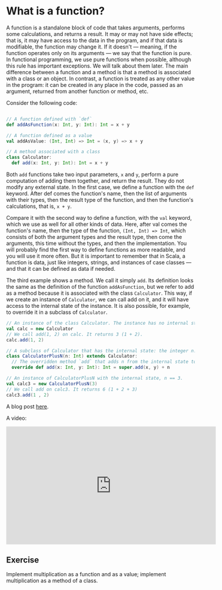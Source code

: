 # What is a function? 

A function is a standalone block of code that takes arguments, performs some calculations, and returns a result. 
It may or may not have side effects; that is, it may have access to the data in the program, and if that data is modifiable, the function may change it. 
If it doesn't — meaning, if the function operates only on its arguments — we say that the function is pure. 
In functional programming, we use pure functions when possible, although this rule has important exceptions. 
We will talk about them later.
The main difference between a function and a method is that a method is associated with a class or an object. 
In contrast, a function is treated as any other value in the program: it can be created in any place in the code, passed as an argument, returned from another function or method, etc.

Consider the following code:
```Scala

// A function defined with `def`
def addAsFunction(x: Int, y: Int): Int = x + y

// A function defined as a value
val addAsValue: (Int, Int) => Int = (x, y) => x + y

// A method associated with a class
class Calculator:
  def add(x: Int, y: Int): Int = x + y

```

Both `add` functions take two input parameters, `x` and `y`, perform a pure computation of adding them together, and return the result. 
They do not modify any external state.
In the first case, we define a function with the `def` keyword. 
After def comes the function's name, then the list of arguments with their types, then the result type of the function, and then the function's calculations, that is, `x + y`.

Compare it with the second way to define a function, with the `val` keyword, which we use as well for all other kinds of data. 
Here, after val comes the function's name, then the type of the function, `(Int, Int) => Int`, 
which consists of both the argument types and the result type, then come the arguments, this time without the types, and then the implementation. 
You will probably find the first way to define functions as more readable, and you will use it more often. 
But it is important to remember that in Scala, a function is data, just like integers, strings, and instances of case classes — and that it can be defined as data if needed.

The third example shows a method. 
We call it simply `add`. 
Its definition looks the same as the definition of the function `addAsFunction`, but we refer to add as a method because it is associated with the class `Calculator`.
This way, if we create an instance of `Calculator`, we can call add on it, and it will have access to the internal state of the instance. 
It is also possible, for example, to override it in a subclass of `Calculator`.

```scala
// An instance of the class Calculator. The instance has no internal state.
val calc = new Calculator
// We call add(1, 2) on calc. It returns 3 (1 + 2).
calc.add(1, 2)

// A subclass of Calculator that has the internal state: the integer n.
class CalculatorPlusN(n: Int) extends Calculator:
  // The overridden method `add` that adds n from the internal state to the result of addition.
  override def add(x: Int, y: Int): Int = super.add(x, y) + n

// An instance of CalculatorPlusN with the internal state, n == 3.
val calc3 = new CalculatorPlusN(3)
// We call add on calc3. It returns 6 (1 + 2 + 3)
calc3.add(1 , 2)

```
<div class="hint" title="See additional materials on the topic">

A blog post <a href="https://makingthematrix.wordpress.com/2020/12/15/programming-with-functions-2-functions-as-data">here</a>.

A video: 

<iframe width="560" height="315" src="https://www.youtube.com/embed/RX1_EJp9Vxk" title="YouTube video player" frameborder="0" allow="accelerometer; autoplay; clipboard-write; encrypted-media; gyroscope; picture-in-picture" allowfullscreen></iframe>
</div>

## Exercise 

Implement multiplication as a function and as a value; implement multiplication as a method of a class.  



